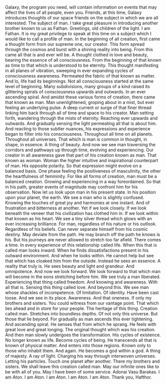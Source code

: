 Galaxy, the program you need, will contain information on events that may affect the lives of all people, even you. Friends, at this time, Galaxy introduces thoughts of our space friends on the subject in which we are all interested. The subject of man. I take great pleasure in introducing another brother known to us as Fathan. Greetings, old children of the light. I am Fathan. It is my great privilege to speak at this time on a subject which I would like to call a profile of man. In the beginning of all creation, first came a thought form from our supreme one, our creator. This form spread through the cosmos and burst with a shining reality into being. From this came all that is and ever will be. A thought clothed in love and beauty, bearing the essence of all consciousness. From the beginning of that known as time to that which is understood to be eternity. This thought manifesting in all planes of vibration, sweeping in ever expanding cycles of consciousness awareness. Permeated the fabric of that known as matter. And lo, life had its beginnings. Not all consciousness started at the same level of beginning. Many subdivisions, many groups of a kind raised its glittering spirals of consciousness upwards and outwards. In an ever ascending spiral. And amidst these various forms of creation, there came that known as man. Man unenlightened, groping about in a mist, but ever feeling an underlying pulse. A deep current or surge of that finer thread linking him back through all of time and space to his creator. Man setting forth, wandering through the mists of eternity. Reaching ever upwards and outwards. And gradually sensing the light permeating all that is about him. And reacting to those subtler nuances, his expressions and experience began to filter into his consciousness. Throughout all time on all planets. Throughout all universes. That which is man is common in thought, in shape, in essence. A thing of beauty. And now we see man traversing the corridors and pathways up through time, evolving and experiencing. Our creator in all awareness gave that part of his creation known as man. That known as woman. Woman the higher intuitive and inspirational counterpart of man. His opposite polarity. So that expression might evolve on a balanced basis. One phase feeling the positiveness of masculinity, the other the heartfulness of femininity. For like all forms of creation, man must be a balanced creation. Growing and experiencing in a way foreordained. So that in his path, greater events of magnitude may confront him for his observation. Now let us look upon man in his present state. In his position upon your planet, the earth. We see a man who is slightly confused. Knowing the touches of great joy and harmonies at one instant. And of frustration and bitterness at another. Yet if we look closely. If we look beneath the veneer that his civilization has clothed him in. If we look within that known as his heart. We see a tiny silver thread which glows with an ever increasing brilliance. For man, regardless of his nature or his outlook. Regardless of his beliefs. Can never separate himself from his cosmic destiny. May deviate from the path. He may branch off the path he knows is his. But his journeys are never allowed to stretch too far afield. There comes a time. In every experience of this relationship called life. When this that is called man looks inward. When he finds dissatisfactions present in his outward environment. And when he looks within. He cannot help but see that which has cloaked him from the outside. Instead he sees an essence. A reality that truly is. He sees beauty and light and grandeur. And omnipotence. And now we look forward. We look forward to that which man will become in the eons stretching before him. We see truly a man liberated. Experiencing that thing called freedom. And knowing and awareness. With all that is. Sensing this thing called love. And beyond this. We see man whose shackles of incompetence. Of limitation. Of identity. Have been cast loose. And we see in its place. Awareness. And that oneness. If only my brothers and sisters. You could witness from our vantage point. That which lies ahead and in store for your people. The heritage of this thing. Creation called man. Stretches into boundless depths. Of not only this universe. But those that lie beyond. For gradually as man ascends this ever tightening. And ascending spiral. He senses that from which he sprang. He feels with great love and great longing. The original thought which was his creation. And then man slowly undergoes the transformation. His cycles of existence. No longer known as life. Become cycles of being. He transcends all that is known of physical matter. And enters into those regions. Known only to those who inhabit them. And again. He becomes a god within a god. A thing of majesty. A ray of light. Charging his way through interwoven universes. Letting his particles. Touch one planet after another. There my brothers and sisters. We shall leave this creation called man. May our infinite ones like to be with all of you. May I have been of some service. Adonai Vasu Barakas. I am Aton. I am Aton. I am Aton. I am Aton. I am Aton. Thank you, Hafthor.
